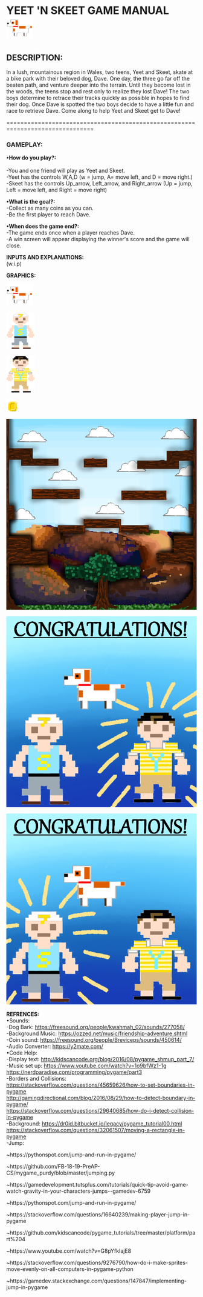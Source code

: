  <h1> YEET 'N SKEET GAME MANUAL <img src="Dave transparent resize.png" alt="" </h1>

   <h2>DESCRIPTION:</h2>
    In a lush, mountainous region in Wales, two teens, Yeet and Skeet, skate at a bike park with their beloved dog, Dave.
    One day, the three go far off the beaten path, and venture deeper into the terrain. Until they become lost in the woods, the teens stop and rest only to realize they lost Dave! The two boys determine to retrace their tracks quickly as possible in hopes to find their dog. Once Dave is spotted the two boys decide to have a little fun and race to retrieve Dave. Come along to help Yeet and Skeet get to Dave!
<p>===============================================================================</p>

<h3>GAMEPLAY:</h3> 

**•How do you play?:**  
      <br />-You and one friend will play as Yeet and Skeet. 
      <br />-Yeet has the controls W,A,D (w = jump, A= move left, and D = move right.) 
      <br />-Skeet has the controls Up_arrow, Left_arrow, and Right_arrow (Up = jump, Left = move left, and Right = move right) </br>
      
**•What is the goal?:**
      <br />-Collect as many coins as you can.
      <br />-Be the first player to reach Dave. </br>
      
**•When does the game end?:**
      <br />-The game ends once when a player reaches Dave.
      <br />-A win screen will appear displaying the winner's score and the game will close.</br>
      
**INPUTS AND EXPLANATIONS:**
<br /> (w.i.p)

**GRAPHICS:**
<p><img src="Dave transparent resize.png" alt="Dave the dog" /></p>
<p><img src="skeet transparent resize.png" alt="Skeet" /></p>
<p><img src="yeet transparent resize.png" alt="yeet" /></p>
<p><img src="coin.png" alt="coins" /></p>
<p><img src="level 1 wip.png" alt="level 1 pixel art" /></p>
<p><img src="yeet wins.png" alt="yeet win screen" /></p>
<p><img src="skeet wins.png" alt="skeet win screen" /></p>

**REFRENCES:**<br /> 
•Sounds:
<br /> -Dog Bark: https://freesound.org/people/kwahmah_02/sounds/277058/
<br /> -Background Music: https://ozzed.net/music/friendship-adventure.shtml
<br /> -Coin sound: https://freesound.org/people/Breviceps/sounds/450614/
<br /> -Audio Converter: https://y2mate.com/
<br />•Code Help:
<br /> -Display text: http://kidscancode.org/blog/2016/08/pygame_shmup_part_7/
<br /> -Music set up: https://www.youtube.com/watch?v=1o9bfWz1-1g
<br /> https://nerdparadise.com/programming/pygame/part3
<br /> -Borders and Collisions: https://stackoverflow.com/questions/45659626/how-to-set-boundaries-in-pygame 
<br /> http://gamingdirectional.com/blog/2016/08/29/how-to-detect-boundary-in-pygame/
<br /> https://stackoverflow.com/questions/29640685/how-do-i-detect-collision-in-pygame
<br /> -Background: https://dr0id.bitbucket.io/legacy/pygame_tutorial00.html
<br /> https://stackoverflow.com/questions/32061507/moving-a-rectangle-in-pygame
<br /> -Jump: 
<p>~https://pythonspot.com/jump-and-run-in-pygame/ </p>
<p>~https://github.com/FB-18-19-PreAP-CS/mygame_purdy/blob/master/jumping.py </p>
<p>~https://gamedevelopment.tutsplus.com/tutorials/quick-tip-avoid-game-watch-gravity-in-your-characters-jumps--gamedev-6759 </p>
<p>~https://pythonspot.com/jump-and-run-in-pygame/ </p>
<p>~https://stackoverflow.com/questions/16640239/making-player-jump-in-pygame </p>
<p>~https://github.com/kidscancode/pygame_tutorials/tree/master/platform/part%204 </p>
<p>~https://www.youtube.com/watch?v=G8pYfkIajE8 </p>
<p>~https://stackoverflow.com/questions/9276790/how-do-i-make-sprites-move-evenly-on-all-computers-in-pygame-python</p>
<p>~https://gamedev.stackexchange.com/questions/147847/implementing-jump-in-pygame </p>
